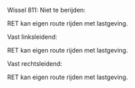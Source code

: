Wissel 811:
Niet te berijden:

RET kan eigen route rijden met lastgeving.

Vast linksleidend:

RET kan eigen route rijden met lastgeving.

Vast rechtsleidend:

RET kan eigen route rijden met lastgeving.
